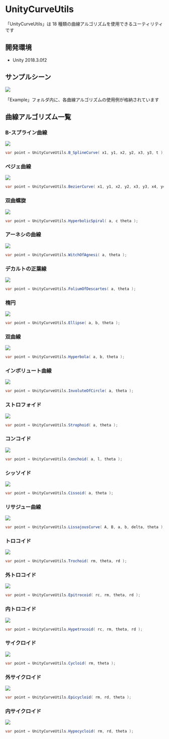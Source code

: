# UnityCurveUtils

「UnityCurveUtils」は 18 種類の曲線アルゴリズムを使用できるユーティリティです  

## 開発環境

- Unity 2018.3.0f2

## サンプルシーン

![](https://raw.githubusercontent.com/baba-s/unity-curve-utils/master/Screenshots/00_Example.png)

「Example」フォルダ内に、各曲線アルゴリズムの使用例が格納されています  

## 曲線アルゴリズム一覧

### B-スプライン曲線

![](https://raw.githubusercontent.com/baba-s/unity-curve-utils/master/Screenshots/01_B_SplineCurve.png)

```cs
var point = UnityCurveUtils.B_SplineCurve( x1, y1, x2, y2, x3, y3, t );
```

### ベジェ曲線

![](https://raw.githubusercontent.com/baba-s/unity-curve-utils/master/Screenshots/02_BezierCurve.png)

```cs
var point = UnityCurveUtils.BezierCurve( x1, y1, x2, y2, x3, y3, x4, y4, t );
```

### 双曲螺旋

![](https://raw.githubusercontent.com/baba-s/unity-curve-utils/master/Screenshots/03_HyperbolicSpiral.png)

```cs
var point = UnityCurveUtils.HyperbolicSpiral( a, c theta );
```

### アーネシの曲線

![](https://raw.githubusercontent.com/baba-s/unity-curve-utils/master/Screenshots/04_WitchOfAgnesi.png)

```cs
var point = UnityCurveUtils.WitchOfAgnesi( a, theta );
```

### デカルトの正葉線

![](https://raw.githubusercontent.com/baba-s/unity-curve-utils/master/Screenshots/05_FoliumOfDescartes.png)

```cs
var point = UnityCurveUtils.FoliumOfDescartes( a, theta );
```

### 楕円

![](https://raw.githubusercontent.com/baba-s/unity-curve-utils/master/Screenshots/06_Ellipse.png)

```cs
var point = UnityCurveUtils.Ellipse( a, b, theta );
```

### 双曲線

![](https://raw.githubusercontent.com/baba-s/unity-curve-utils/master/Screenshots/07_Hyperbola.png)

```cs
var point = UnityCurveUtils.Hyperbola( a, b, theta );
```

### インボリュート曲線

![](https://raw.githubusercontent.com/baba-s/unity-curve-utils/master/Screenshots/08_InvoluteOfCircle.png)

```cs
var point = UnityCurveUtils.InvoluteOfCircle( a, theta );
```

### ストロフォイド

![](https://raw.githubusercontent.com/baba-s/unity-curve-utils/master/Screenshots/09_Strophoid.png)

```cs
var point = UnityCurveUtils.Strophoid( a, theta );
```

### コンコイド

![](https://raw.githubusercontent.com/baba-s/unity-curve-utils/master/Screenshots/10_Conchoid.png)

```cs
var point = UnityCurveUtils.Conchoid( a, l, theta );
```

### シッソイド

![](https://raw.githubusercontent.com/baba-s/unity-curve-utils/master/Screenshots/11_Cissoid.png)

```cs
var point = UnityCurveUtils.Cissoid( a, theta );
```

### リサジュー曲線

![](https://raw.githubusercontent.com/baba-s/unity-curve-utils/master/Screenshots/12_LissajousCurve.png)

```cs
var point = UnityCurveUtils.LissajousCurve( A, B, a, b, delta, theta );
```

### トロコイド

![](https://raw.githubusercontent.com/baba-s/unity-curve-utils/master/Screenshots/13_Trochoid.png)

```cs
var point = UnityCurveUtils.Trochoid( rm, theta, rd );
```

### 外トロコイド

![](https://raw.githubusercontent.com/baba-s/unity-curve-utils/master/Screenshots/14_Epitrocoid.png)

```cs
var point = UnityCurveUtils.Epitrocoid( rc, rm, theta, rd );
```

### 内トロコイド

![](https://raw.githubusercontent.com/baba-s/unity-curve-utils/master/Screenshots/15_Hypetrocoid.png)

```cs
var point = UnityCurveUtils.Hypetrocoid( rc, rm, theta, rd );
```

### サイクロイド

![](https://raw.githubusercontent.com/baba-s/unity-curve-utils/master/Screenshots/16_Cycloid.png)

```cs
var point = UnityCurveUtils.Cycloid( rm, theta );
```

### 外サイクロイド

![](https://raw.githubusercontent.com/baba-s/unity-curve-utils/master/Screenshots/17_Epicycloid.png)

```cs
var point = UnityCurveUtils.Epicycloid( rm, rd, theta );
```

### 内サイクロイド

![](https://raw.githubusercontent.com/baba-s/unity-curve-utils/master/Screenshots/18_Hypocycloid.png)

```cs
var point = UnityCurveUtils.Hypocycloid( rm, rd, theta );
```
